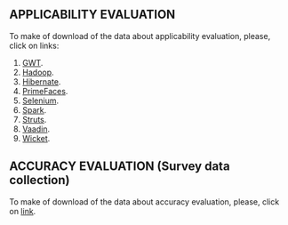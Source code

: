 ## APPLICABILITY EVALUATION

To make of download of the data about applicability evaluation, please, click on links: 
1. [GWT](https://github.com/johnatan-si/icgse-2019/raw/master/GWT.7z?raw=true).
2. [Hadoop](https://github.com/johnatan-si/icgse-2019/blob/master/Hadoop.7z?raw=true).
3. [Hibernate](https://github.com/johnatan-si/icgse-2019/blob/master/Survey-Git.zip?raw=true).
4. [PrimeFaces](https://github.com/johnatan-si/icgse-2019/blob/master/Survey-Git.zip?raw=true).
5. [Selenium](https://github.com/johnatan-si/icgse-2019/blob/master/Survey-Git.zip?raw=true).
6. [Spark](https://github.com/johnatan-si/icgse-2019/blob/master/Survey-Git.zip?raw=true).
7. [Struts](https://github.com/johnatan-si/icgse-2019/blob/master/Survey-Git.zip?raw=true).
8. [Vaadin](https://github.com/johnatan-si/icgse-2019/blob/master/Survey-Git.zip?raw=true).
9. [Wicket](https://github.com/johnatan-si/icgse-2019/blob/master/Survey-Git.zip?raw=true).

## ACCURACY EVALUATION (Survey data collection)

To make of download of the data about accuracy evaluation, please, click on [link](https://github.com/johnatan-si/icgse-2019/blob/master/Survey-Git.zip?raw=true).

